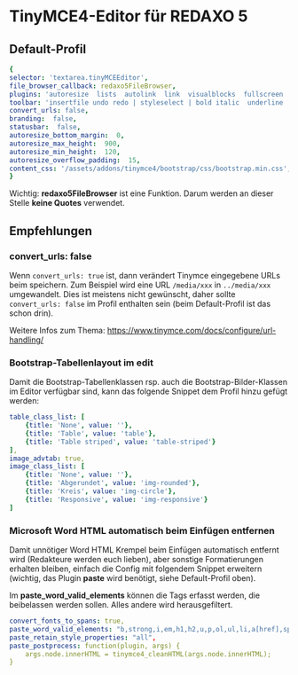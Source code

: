 # TinyMCE4-Editor für REDAXO 5

## Default-Profil

```yml
{
selector: 'textarea.tinyMCEEditor',
file_browser_callback: redaxo5FileBrowser,
plugins: 'autoresize  lists  autolink  link  visualblocks  fullscreen  paste  code  hr  tabfocus  visualchars  table  image',
toolbar: 'insertfile undo redo | styleselect | bold italic  underline  superscript  subscript | alignleft aligncenter alignright alignjustify | bullist numlist outdent indent | link unlink | table image pastetext removeformat | fullscreen visualblocks',
convert_urls: false,
branding:  false,
statusbar:  false,
autoresize_bottom_margin:  0,
autoresize_max_height:  900,
autoresize_min_height:  120,
autoresize_overflow_padding:  15,
content_css: '/assets/addons/tinymce4/bootstrap/css/bootstrap.min.css',
}
```

Wichtig: **redaxo5FileBrowser** ist eine Funktion. Darum werden an dieser Stelle **keine Quotes** verwendet. 

## Empfehlungen

### convert_urls: false

Wenn `convert_urls: true` ist, dann verändert Tinymce eingegebene URLs beim speichern. Zum Beispiel wird eine URL `/media/xxx` in `../media/xxx` umgewandelt. Dies ist meistens nicht gewünscht, daher sollte `convert_urls: false` im Profil enthalten sein (beim Default-Profil ist das schon drin).

Weitere Infos zum Thema: https://www.tinymce.com/docs/configure/url-handling/

### Bootstrap-Tabellenlayout im edit

Damit die Bootstrap-Tabellenklassen rsp. auch die Bootstrap-Bilder-Klassen im Editor verfügbar sind, kann das folgende Snippet dem Profil hinzu gefügt werden:

```yml
table_class_list: [
    {title: 'None', value: ''},
    {title: 'Table', value: 'table'},
    {title: 'Table striped', value: 'table-striped'}
], 
image_advtab: true,
image_class_list: [
    {title: 'None', value: ''},
    {title: 'Abgerundet', value: 'img-rounded'},
    {title: 'Kreis', value: 'img-circle'},
    {title: 'Responsive', value: 'img-responsive'}
]
```
### Microsoft Word HTML automatisch beim Einfügen entfernen

Damit unnötiger Word HTML Krempel beim Einfügen automatisch entfernt wird (Redakteure werden euch lieben), aber sonstige Formatierungen erhalten bleiben, einfach die Config mit folgendem Snippet erweitern (wichtig, das Plugin __paste__ wird benötigt, siehe Default-Profil oben).

Im __paste_word_valid_elements__ können die Tags erfasst werden, die beibelassen werden sollen. Alles andere wird herausgefiltert.

```yml
convert_fonts_to_spans: true,
paste_word_valid_elements: "b,strong,i,em,h1,h2,u,p,ol,ul,li,a[href],span,mark,table,tr,td",
paste_retain_style_properties: "all",
paste_postprocess: function(plugin, args) {
    args.node.innerHTML = tinymce4_cleanHTML(args.node.innerHTML);
}
```
